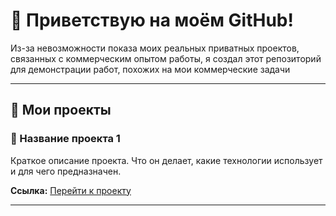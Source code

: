 # 👋 Приветствую на моём GitHub!

Из-за невозможности показа моих реальных приватных проектов, связанных с коммерческим опытом работы, я создал этот репозиторий для демонстрации работ, похожих на мои коммерческие задачи  

---

## 🚀 Мои проекты

### 🎯 Название проекта 1
Краткое описание проекта. Что он делает, какие технологии использует и для чего предназначен.

**Ссылка:** [Перейти к проекту]()

---


